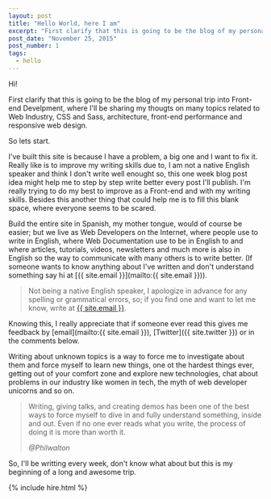 ```yaml
---
layout: post
title: "Hello World, here I am"
excerpt: "First clarify that this is going to be the blog of my personal trip into Front-end Develpment, where I'll be sharing my thougts on many topics related to Web Industry, CSS and Sass, architecture, front-end performance and responsive web design."
post_date: "November 25, 2015"
post_number: 1
tags: 
  - hello
---
```

Hi!

First clarify that this is going to be the blog of my personal trip into Front-end Develpment, where I'll be sharing my thougts on many topics related to Web Industry, CSS and Sass, architecture, front-end performance and responsive web design.

So lets start.

I've built this site is because I have a problem, a big one and I want to fix it. Really like is to improve my writing skills due to, I am not a native English speaker and think I don't write well enought so, this one week blog post idea might help me to step by step write better every post I'll publish. I'm really trying to do my best to improve as a Front-end and with my writing skills. Besides this another thing that could help me is to fill this blank space, where everyone seems to be scared.

Build the entire site in Spanish, my mother tongue, would of course be easier; but we live as Web Developers on the Internet, where people use to write in English, where Web Documentation use to be in English to and where articles, tutorials, videos, newsletters and much more is also in English so the way to communicate with many others is to write better. (If someone wants to know anything about I've written and don't understand something say hi at [{{ site.email }}](mailto:{{ site.email }})).

<div>
  <blockquote class="container  alert">
    <span>Not being a native English speaker, I apologize in advance for any spelling or grammatical errors, so; if you find one and want to let me know, write at <a href="mailto:{{ site.email }}">{{ site.email }}</a>.
    </span>
  </blockquote>
</div>

Knowing this, I really appreciate that if someone ever read this gives me feedback by [email](mailto:{{ site.email }}), [Twitter]({{ site.twitter }}) or in the comments below.

Writing about unknown topics is a way to force me to investigate about them and force myself to learn new things, one ot the hardest things ever, getting out of your comfort zone and explore new technologies, chat about problems in our industry like women in tech, the myth of web developer unicorns and so on.

<div class="blockquote">
  <blockquote class="container">
    <p>
      Writing, giving talks, and creating demos has been one of the best ways to force myself to dive in and fully understand something, inside and out. Even if no one ever reads what you write, the process of doing it is more than worth it.
    </p>
    <cite>
      @Philwalton
    </cite>
  </blockquote>
</div>

So, I'll be writting every week, don't know what about but this is my beginning of a long and awesome trip.

{% include hire.html %}